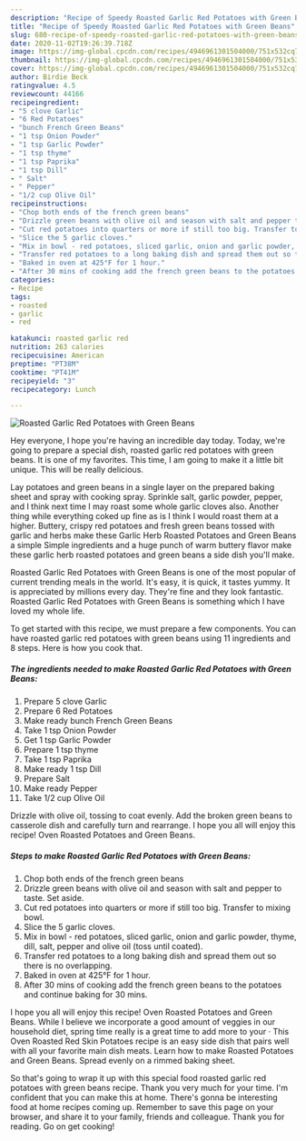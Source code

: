 ```yaml
---
description: "Recipe of Speedy Roasted Garlic Red Potatoes with Green Beans"
title: "Recipe of Speedy Roasted Garlic Red Potatoes with Green Beans"
slug: 680-recipe-of-speedy-roasted-garlic-red-potatoes-with-green-beans
date: 2020-11-02T19:26:39.718Z
image: https://img-global.cpcdn.com/recipes/4946961301504000/751x532cq70/roasted-garlic-red-potatoes-with-green-beans-recipe-main-photo.jpg
thumbnail: https://img-global.cpcdn.com/recipes/4946961301504000/751x532cq70/roasted-garlic-red-potatoes-with-green-beans-recipe-main-photo.jpg
cover: https://img-global.cpcdn.com/recipes/4946961301504000/751x532cq70/roasted-garlic-red-potatoes-with-green-beans-recipe-main-photo.jpg
author: Birdie Beck
ratingvalue: 4.5
reviewcount: 44166
recipeingredient:
- "5 clove Garlic"
- "6 Red Potatoes"
- "bunch French Green Beans"
- "1 tsp Onion Powder"
- "1 tsp Garlic Powder"
- "1 tsp thyme"
- "1 tsp Paprika"
- "1 tsp Dill"
- " Salt"
- " Pepper"
- "1/2 cup Olive Oil"
recipeinstructions:
- "Chop both ends of the french green beans"
- "Drizzle green beans with olive oil and season with salt and pepper to taste. Set aside."
- "Cut red potatoes into quarters or more if still too big. Transfer to mixing bowl."
- "Slice the 5 garlic cloves."
- "Mix in bowl - red potatoes, sliced garlic, onion and garlic powder, thyme, dill, salt, pepper and olive oil (toss until coated)."
- "Transfer red potatoes to a long baking dish and spread them out so there is no overlapping."
- "Baked in oven at 425°F for 1 hour."
- "After 30 mins of cooking add the french green beans to the potatoes and continue baking for 30 mins."
categories:
- Recipe
tags:
- roasted
- garlic
- red

katakunci: roasted garlic red 
nutrition: 263 calories
recipecuisine: American
preptime: "PT38M"
cooktime: "PT41M"
recipeyield: "3"
recipecategory: Lunch

---
```



![Roasted Garlic Red Potatoes with Green Beans](https://img-global.cpcdn.com/recipes/4946961301504000/751x532cq70/roasted-garlic-red-potatoes-with-green-beans-recipe-main-photo.jpg)

Hey everyone, I hope you're having an incredible day today. Today, we're going to prepare a special dish, roasted garlic red potatoes with green beans. It is one of my favorites. This time, I am going to make it a little bit unique. This will be really delicious.

Lay potatoes and green beans in a single layer on the prepared baking sheet and spray with cooking spray. Sprinkle salt, garlic powder, pepper, and I think next time I may roast some whole garlic cloves also. Another thing while everything coked up fine as is I think I would roast them at a higher. Buttery, crispy red potatoes and fresh green beans tossed with garlic and herbs make these Garlic Herb Roasted Potatoes and Green Beans a simple Simple ingredients and a huge punch of warm buttery flavor make these garlic herb roasted potatoes and green beans a side dish you&#39;ll make.

Roasted Garlic Red Potatoes with Green Beans is one of the most popular of current trending meals in the world. It's easy, it is quick, it tastes yummy. It is appreciated by millions every day. They're fine and they look fantastic. Roasted Garlic Red Potatoes with Green Beans is something which I have loved my whole life.


To get started with this recipe, we must prepare a few components. You can have roasted garlic red potatoes with green beans using 11 ingredients and 8 steps. Here is how you cook that.

<!--inarticleads1-->

##### The ingredients needed to make Roasted Garlic Red Potatoes with Green Beans:

1. Prepare 5 clove Garlic
1. Prepare 6 Red Potatoes
1. Make ready bunch French Green Beans
1. Take 1 tsp Onion Powder
1. Get 1 tsp Garlic Powder
1. Prepare 1 tsp thyme
1. Take 1 tsp Paprika
1. Make ready 1 tsp Dill
1. Prepare  Salt
1. Make ready  Pepper
1. Take 1/2 cup Olive Oil


Drizzle with olive oil, tossing to coat evenly. Add the broken green beans to casserole dish and carefully turn and rearrange. I hope you all will enjoy this recipe! Oven Roasted Potatoes and Green Beans. 

<!--inarticleads2-->

##### Steps to make Roasted Garlic Red Potatoes with Green Beans:

1. Chop both ends of the french green beans
1. Drizzle green beans with olive oil and season with salt and pepper to taste. Set aside.
1. Cut red potatoes into quarters or more if still too big. Transfer to mixing bowl.
1. Slice the 5 garlic cloves.
1. Mix in bowl - red potatoes, sliced garlic, onion and garlic powder, thyme, dill, salt, pepper and olive oil (toss until coated).
1. Transfer red potatoes to a long baking dish and spread them out so there is no overlapping.
1. Baked in oven at 425°F for 1 hour.
1. After 30 mins of cooking add the french green beans to the potatoes and continue baking for 30 mins.


I hope you all will enjoy this recipe! Oven Roasted Potatoes and Green Beans. While I believe we incorporate a good amount of veggies in our household diet, spring time really is a great time to add more to your · This Oven Roasted Red Skin Potatoes recipe is an easy side dish that pairs well with all your favorite main dish meats. Learn how to make Roasted Potatoes and Green Beans. Spread evenly on a rimmed baking sheet. 

So that's going to wrap it up with this special food roasted garlic red potatoes with green beans recipe. Thank you very much for your time. I'm confident that you can make this at home. There's gonna be interesting food at home recipes coming up. Remember to save this page on your browser, and share it to your family, friends and colleague. Thank you for reading. Go on get cooking!
